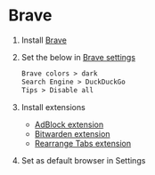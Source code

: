 # Brave

1. Install [Brave](https://brave.com/)

2. Set the below in [Brave settings](http://chrome://settings)

   ```txt
   Brave colors > dark
   Search Engine > DuckDuckGo
   Tips > Disable all
   ```

3. Install extensions
   - [AdBlock extension](https://chrome.google.com/webstore/detail/adblock-%E2%80%94-best-ad-blocker/gighmmpiobklfepjocnamgkkbiglidom?hl=en-US)
   - [Bitwarden extension](https://chrome.google.com/webstore/detail/bitwarden-free-password-m/nngceckbapebfimnlniiiahkandclblb)
   - [Rearrange Tabs extension](https://chrome.google.com/webstore/detail/rearrange-tabs/ccnnhhnmpoffieppjjkhdakcoejcpbga)

4. Set as default browser in Settings
